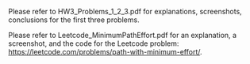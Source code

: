 Please refer to HW3_Problems_1_2_3.pdf for explanations, screenshots, conclusions for the first three problems.

Please refer to Leetcode_MinimumPathEffort.pdf for an explanation, a screenshot, and the code for the Leetcode problem: https://leetcode.com/problems/path-with-minimum-effort/.
